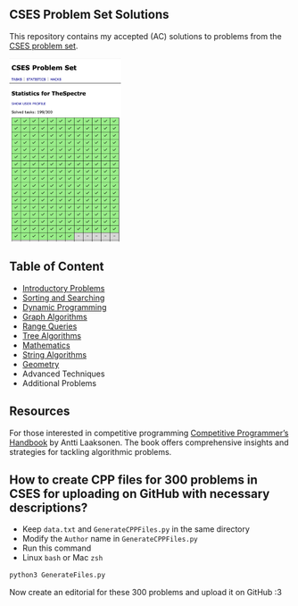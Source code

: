 ## CSES Problem Set Solutions

This repository contains my accepted (AC) solutions to problems from the [CSES problem set](https://cses.fi/problemset/).

<img src="https://raw.githubusercontent.com/ignite312/CSES-Solutions/main/CSES_Submissions.png" alt="My Image" width="200">

## Table of Content
- [Introductory Problems](https://github.com/ignite312/CSES-Solutions/tree/main/Introductory%20Problems)
- [Sorting and Searching](https://github.com/ignite312/CSES-Solutions/tree/main/Sorting%20and%20Searching)
- [Dynamic Programming](https://github.com/ignite312/CSES-Solutions/tree/main/Dynamic%20Programming)
- [Graph Algorithms](https://github.com/ignite312/CSES-Solutions/tree/main/Graph%20Algorithms)
- [Range Queries](https://github.com/ignite312/CSES-Solutions/tree/main/Range%20Queries)
- [Tree Algorithms](https://github.com/ignite312/CSES-Solutions/tree/main/Tree%20Algorithms)
- [Mathematics](https://github.com/ignite312/CSES-Solutions/tree/main/Mathematics)
- [String Algorithms](https://github.com/ignite312/CSES-Solutions/tree/main/String%20Algorithms)
- [Geometry](https://github.com/ignite312/CSES-Solutions/tree/main/Geometry)
- Advanced Techniques
- Additional Problems
## Resources

For those interested in competitive programming [Competitive Programmer’s Handbook](https://cses.fi/book/book.pdf) by Antti Laaksonen. The book offers comprehensive insights and strategies for tackling algorithmic problems.


## How to create CPP files for 300 problems in CSES for uploading on GitHub with necessary descriptions?
- Keep ``data.txt`` and ``GenerateCPPFiles.py`` in the same directory
- Modify the ``Author`` name in ``GenerateCPPFiles.py``
- Run this command
- Linux ``bash`` or Mac ``zsh``
 ```bash
 python3 GenerateFiles.py
 ```
Now create an editorial for these 300 problems and upload it on GitHub :3